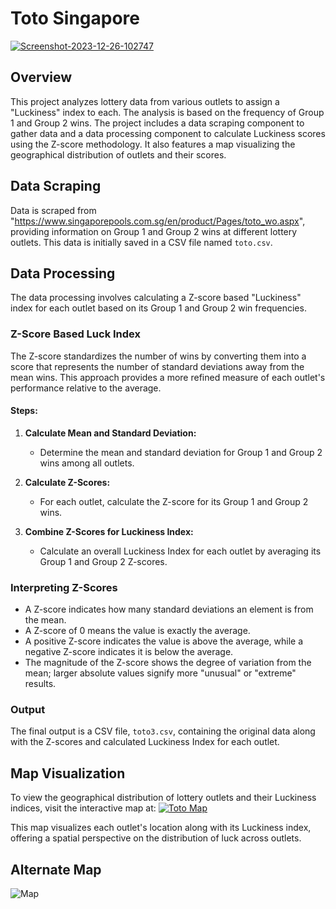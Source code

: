 # Toto Singapore
<a href="https://ibb.co/DQ2Kgv3"><img src="https://i.ibb.co/RcwH4sL/Screenshot-2023-12-26-102747.png" alt="Screenshot-2023-12-26-102747" border="0"></a>
## Overview
This project analyzes lottery data from various outlets to assign a "Luckiness" index to each. The analysis is based on the frequency of Group 1 and Group 2 wins. The project includes a data scraping component to gather data and a data processing component to calculate Luckiness scores using the Z-score methodology. It also features a map visualizing the geographical distribution of outlets and their scores.

## Data Scraping
Data is scraped from "https://www.singaporepools.com.sg/en/product/Pages/toto_wo.aspx", providing information on Group 1 and Group 2 wins at different lottery outlets. This data is initially saved in a CSV file named `toto.csv`.

## Data Processing
The data processing involves calculating a Z-score based "Luckiness" index for each outlet based on its Group 1 and Group 2 win frequencies.

### Z-Score Based Luck Index
The Z-score standardizes the number of wins by converting them into a score that represents the number of standard deviations away from the mean wins. This approach provides a more refined measure of each outlet's performance relative to the average.

#### Steps:
1. **Calculate Mean and Standard Deviation:**
   - Determine the mean and standard deviation for Group 1 and Group 2 wins among all outlets.
   
2. **Calculate Z-Scores:**
   - For each outlet, calculate the Z-score for its Group 1 and Group 2 wins.

3. **Combine Z-Scores for Luckiness Index:**
   - Calculate an overall Luckiness Index for each outlet by averaging its Group 1 and Group 2 Z-scores.

### Interpreting Z-Scores
- A Z-score indicates how many standard deviations an element is from the mean.
- A Z-score of 0 means the value is exactly the average.
- A positive Z-score indicates the value is above the average, while a negative Z-score indicates it is below the average.
- The magnitude of the Z-score shows the degree of variation from the mean; larger absolute values signify more "unusual" or "extreme" results.

### Output
The final output is a CSV file, `toto3.csv`, containing the original data along with the Z-scores and calculated Luckiness Index for each outlet.

## Map Visualization
To view the geographical distribution of lottery outlets and their Luckiness indices, visit the interactive map at:
[![Toto Map](https://felt.com/map/Toto-Map-qZDghtiGQuO2JEZyKxkIND/embed)](https://felt.com/map/Toto-Map-qZDghtiGQuO2JEZyKxkIND?loc=1.34978,103.84148,12.25z&share=1)

This map visualizes each outlet's location along with its Luckiness index, offering a spatial perspective on the distribution of luck across outlets.

## Alternate Map
![Map](https://www.google.com/maps/d/edit?mid=1o3MQ8v-M1seCQn6H4SxzJzCBZSEQOM4&usp=sharing)
